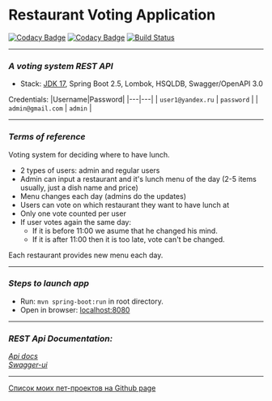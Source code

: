# Restaurant Voting Application
[![Codacy Badge](https://api.codacy.com/project/badge/Grade/49a4529754a74237b11e587698914278)](https://app.codacy.com/gh/KVostok/RestaurantVotingApplication?utm_source=github.com&utm_medium=referral&utm_content=KVostok/RestaurantVotingApplication&utm_campaign=Badge_Grade_Settings)
[![Codacy Badge](https://app.codacy.com/project/badge/Grade/52674c3595a34ff49b6875f2119298fa)](https://www.codacy.com/gh/KVostok/RestaurantVotingApplication/dashboard?utm_source=github.com&amp;utm_medium=referral&amp;utm_content=KVostok/RestaurantVotingApplication&amp;utm_campaign=Badge_Grade)
[![Build Status](https://app.travis-ci.com/KVostok/RestaurantVotingApplication.svg?branch=master)](https://app.travis-ci.com/KVostok/RestaurantVotingApplication)

---
### _A voting system REST API_
- Stack: [JDK 17](http://jdk.java.net/17/), Spring Boot 2.5, Lombok, HSQLDB, Swagger/OpenAPI 3.0 <br>

Credentials:
|Username|Password|
|---|---|
| `user1@yandex.ru` | `password` |
| `admin@gmail.com` | `admin` |

---
### _Terms of reference_
Voting system for deciding where to have lunch.

* 2 types of users: admin and regular users
* Admin can input a restaurant and it's lunch menu of the day (2-5 items usually, just a dish name and price)
* Menu changes each day (admins do the updates)
* Users can vote on which restaurant they want to have lunch at
* Only one vote counted per user
* If user votes again the same day:
    - If it is before 11:00 we asume that he changed his mind.
    - If it is after 11:00 then it is too late, vote can't be changed.

Each restaurant provides new menu each day.

-------------------------------------------------------------
### _Steps to launch app_
- Run: `mvn spring-boot:run` in root directory.
- Open in browser: [localhost:8080](http://localhost:8080)<br>
-----------------------------------------------------

### _REST Api Documentation:_<br>
[_Api docs_](http://localhost:8080/v3/api-docs) <br>
[_Swagger-ui_](http://localhost:8080/swagger-ui.html) <br>

---
[Список моих пет-проектов на Github page](https://kvostok.github.io/my-pet-projects/)
